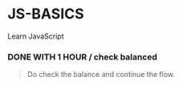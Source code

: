 # JS-BASICS
 Learn JavaScript

 ### DONE WITH 1 HOUR / check balanced
 
 > Do check the balance and continue the flow.
